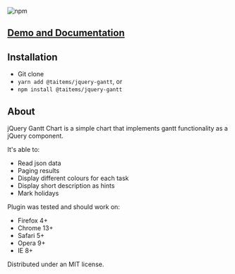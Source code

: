 ![npm](https://img.shields.io/npm/v/@taitems/jquery-gantt)
## [Demo and Documentation](http://taitems.github.com/jQuery.Gantt/)

## Installation

- Git clone
- `yarn add @taitems/jquery-gantt`, or
- `npm install @taitems/jquery-gantt` 

## About

jQuery Gantt Chart is a simple chart that implements gantt functionality as 
a jQuery component.

It's able to:

 - Read json data
 - Paging results
 - Display different colours for each task
 - Display short description as hints
 - Mark holidays

Plugin was tested and should work on:

 - Firefox 4+
 - Chrome 13+
 - Safari 5+
 - Opera 9+
 - IE 8+

Distributed under an MIT license.